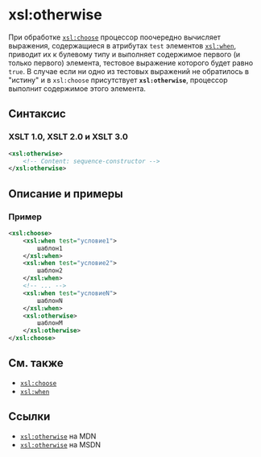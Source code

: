 # xsl:otherwise

При обработке [`xsl:choose`](/xslt/xsl-choose/) процессор поочередно вычисляет выражения, содержащиеся в атрибутах `test` элементов [`xsl:when`](/xslt/xsl-when/), приводит их к булевому типу и выполняет содержимое первого (и только первого) элемента, тестовое выражение которого будет равно `true`. В случае если ни одно из тестовых выражений не обратилось в "истину" и в `xsl:choose` присутствует **`xsl:otherwise`**, процессор выполнит содержимое этого элемента.

## Синтаксис

### XSLT 1.0, XSLT 2.0 и XSLT 3.0

```xml
<xsl:otherwise>
    <!-- Content: sequence-constructor -->
</xsl:otherwise>
```

## Описание и примеры

### Пример

```xml
<xsl:choose>
    <xsl:when test="условие1">
        шаблон1
    </xsl:when>
    <xsl:when test="условие2">
        шаблон2
    </xsl:when>
    <!-- ... -->
    <xsl:when test="условиеN">
        шаблонN
    </xsl:when>
    <xsl:otherwise>
        шаблонМ
    </xsl:otherwise>
</xsl:choose>
```

## См. также

- [`xsl:choose`](/xslt/xsl-choose/)
- [`xsl:when`](/xslt/xsl-when/)

## Ссылки

- [`xsl:otherwise`](https://developer.mozilla.org/en/XSLT/otherwise) на MDN
- [`xsl:otherwise`](https://msdn.microsoft.com/en-us/library/ms256147.aspx) на MSDN
